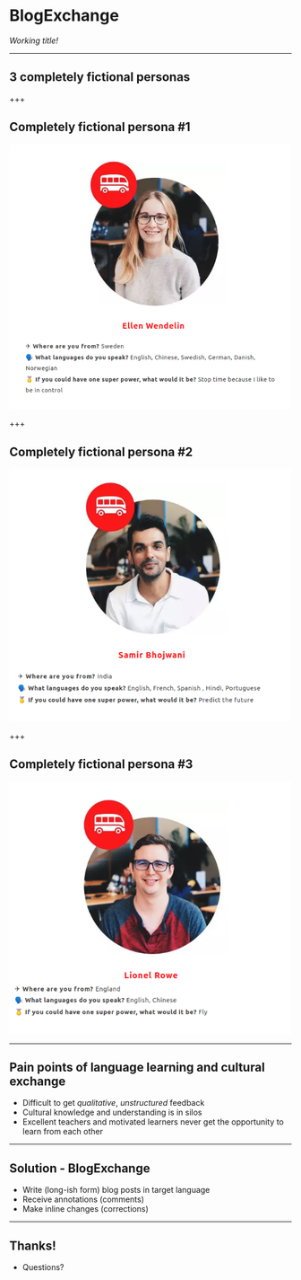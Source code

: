 # BlogExchange

_Working title!_
<!-- 5s -->

---

## 3 completely fictional personas
<!-- 10s -->

+++

## Completely fictional persona #1

![Ellen](images/lw_ew.png)
<!-- 15s -->

+++

## Completely fictional persona #2

![Samir](images/lw_sb.png)
<!-- 15s -->

+++

## Completely fictional persona #3

![Lionel](images/lw_lr.png)
<!-- 15s -->

---

## Pain points of language learning and cultural exchange

- Difficult to get _qualitative_, _unstructured_ feedback
- Cultural knowledge and understanding is in silos
- Excellent teachers and motivated learners never get the opportunity to learn from each other
<!-- 25s -->

---

## Solution - BlogExchange

- Write (long-ish form) blog posts in target language
- Receive annotations (comments)
- Make inline changes (corrections)
<!-- 35s -->

---

## Thanks!

- Questions?
<!-- 5s -->

